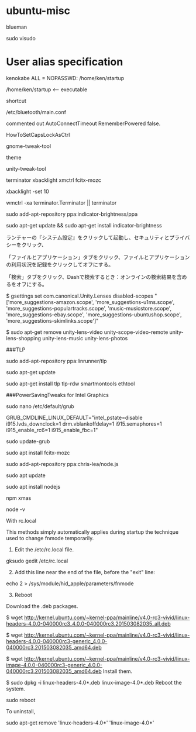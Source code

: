ubuntu-misc
===========

blueman

sudo visudo

# User alias specification

kenokabe ALL = NOPASSWD: /home/ken/startup

/home/ken/startup <-- executable

shortcut

/etc/bluetooth/main.conf

 commented out AutoConnectTimeout 
 RememberPowered   false.


HowToSetCapsLockAsCtrl

gnome-tweak-tool

theme

unity-tweak-tool

terminator 
xbacklight
xmctrl
fcitx-mozc


 xbacklight -set 10
 
 
wmctrl -xa terminator.Terminator || terminator




sudo add-apt-repository ppa:indicator-brightness/ppa

sudo apt-get update && sudo apt-get install indicator-brightness


ランチャーの『システム設定』をクリックして起動し、セキュリティとプライバシーをクリック、

「ファイルとアプリケーション」タブをクリック、ファイルとアプリケーションの利用状況を記録をクリックしてオフにする。

「検索」タブをクリック、Dashで検索するとき：オンラインの検索結果を含めるをオフにする。


$ gsettings set com.canonical.Unity.Lenses disabled-scopes "['more_suggestions-amazon.scope', 'more_suggestions-u1ms.scope', 'more_suggestions-populartracks.scope', 'music-musicstore.scope', 'more_suggestions-ebay.scope', 'more_suggestions-ubuntushop.scope', 'more_suggestions-skimlinks.scope']"

$ sudo apt-get remove unity-lens-video unity-scope-video-remote unity-lens-shopping unity-lens-music unity-lens-photos 

###TLP


 sudo add-apt-repository ppa:linrunner/tlp
 
 sudo apt-get update
 
 sudo apt-get install tlp tlp-rdw smartmontools ethtool


###PowerSavingTweaks for Intel Graphics


sudo nano /etc/default/grub

 GRUB_CMDLINE_LINUX_DEFAULT="intel_pstate=disable i915.lvds_downclock=1 drm.vblankoffdelay=1 i915.semaphores=1 i915_enable_rc6=1 i915_enable_fbc=1"

sudo update-grub

sudo apt install fcitx-mozc



sudo add-apt-repository ppa:chris-lea/node.js

sudo apt update

sudo apt install nodejs

npm xmas

node -v


With rc.local

This methods simply automatically applies during startup the technique used to change fnmode temporarily.

1. Edit the /etc/rc.local file.

gksudo gedit /etc/rc.local

2. Add this line near the end of the file, before the "exit" line:

echo 2 > /sys/module/hid_apple/parameters/fnmode

3. Reboot 



Download the .deb packages.

$ wget http://kernel.ubuntu.com/~kernel-ppa/mainline/v4.0-rc3-vivid/linux-headers-4.0.0-040000rc3_4.0.0-040000rc3.201503082035_all.deb

$ wget http://kernel.ubuntu.com/~kernel-ppa/mainline/v4.0-rc3-vivid/linux-headers-4.0.0-040000rc3-generic_4.0.0-040000rc3.201503082035_amd64.deb

$ wget http://kernel.ubuntu.com/~kernel-ppa/mainline/v4.0-rc3-vivid/linux-image-4.0.0-040000rc3-generic_4.0.0-040000rc3.201503082035_amd64.deb
Install them.

$ sudo dpkg -i linux-headers-4.0*.deb linux-image-4.0*.deb
Reboot the system.

sudo reboot

To uninstall,

sudo apt-get remove 'linux-headers-4.0*' 'linux-image-4.0*'

